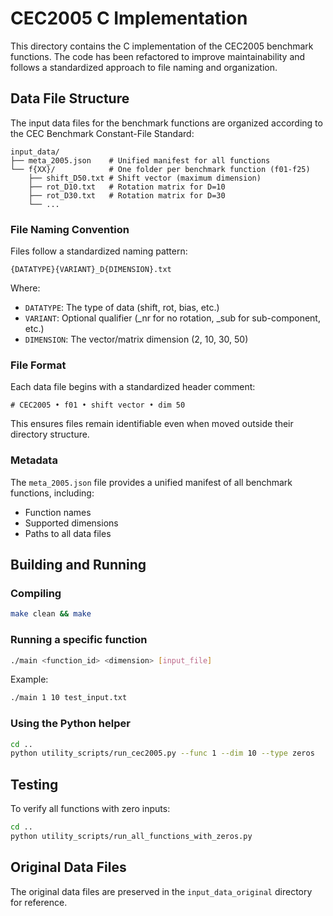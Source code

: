 # CEC2005 C Implementation

This directory contains the C implementation of the CEC2005 benchmark functions. The code has been refactored to improve maintainability and follows a standardized approach to file naming and organization.

## Data File Structure

The input data files for the benchmark functions are organized according to the CEC Benchmark Constant-File Standard:

```
input_data/
├── meta_2005.json    # Unified manifest for all functions
└── f{XX}/            # One folder per benchmark function (f01-f25)
    ├── shift_D50.txt # Shift vector (maximum dimension)
    ├── rot_D10.txt   # Rotation matrix for D=10
    ├── rot_D30.txt   # Rotation matrix for D=30
    └── ...
```

### File Naming Convention

Files follow a standardized naming pattern:

```
{DATATYPE}{VARIANT}_D{DIMENSION}.txt
```

Where:
- `DATATYPE`: The type of data (shift, rot, bias, etc.)
- `VARIANT`: Optional qualifier (_nr for no rotation, _sub for sub-component, etc.)
- `DIMENSION`: The vector/matrix dimension (2, 10, 30, 50)

### File Format

Each data file begins with a standardized header comment:

```
# CEC2005 • f01 • shift vector • dim 50
```

This ensures files remain identifiable even when moved outside their directory structure.

### Metadata

The `meta_2005.json` file provides a unified manifest of all benchmark functions, including:
- Function names
- Supported dimensions
- Paths to all data files

## Building and Running

### Compiling
```bash
make clean && make
```

### Running a specific function
```bash
./main <function_id> <dimension> [input_file]
```

Example:
```bash
./main 1 10 test_input.txt
```

### Using the Python helper
```bash
cd ..
python utility_scripts/run_cec2005.py --func 1 --dim 10 --type zeros
```

## Testing

To verify all functions with zero inputs:
```bash
cd ..
python utility_scripts/run_all_functions_with_zeros.py
```

## Original Data Files

The original data files are preserved in the `input_data_original` directory for reference. 